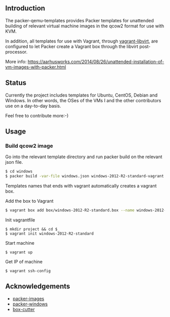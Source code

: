 ## Introduction

The packer-qemu-templates provides Packer templates for unattended
building of relevant virtual machine images in the qcow2 format for
use with KVM.

In addition, all templates for use with Vagrant, through
[vagrant-libvirt](https://github.com/pradels/vagrant-libvirt), are
configured to let Packer create a Vagrant box through the libvirt
post-processor.

More info:
https://aarhusworks.com/2014/08/26/unattended-installation-of-vm-images-with-packer.html

## Status

Currently the project includes templates for Ubuntu, CentOS, Debian
and Windows. In other words, the OSes of the VMs I and the other
contributors use on a day-to-day basis.

Feel free to contribute more:-)

## Usage

### Build qcow2 image

Go into the relevant template directory and run packer build on the
relevant json file.

```bash
$ cd windows
$ packer build -var-file windows.json windows-2012-R2-standard-vagrant.json
```

Templates names that ends with vagrant automatically creates a vagrant
box.

Add the box to Vagrant

```bash
$ vagrant box add box/windows-2012-R2-standard.box --name windows-2012-R2-standard
```

Init vagrantfile
```
$ mkdir project && cd $_
$ vagrant init windows-2012-R2-standard
```

Start machine
```
$ vagrant up
```

Get IP of machine
```
$ vagrant ssh-config
```

## Acknowledgements

* [packer-images](https://github.com/opentable/packer-images.git)
* [packer-windows](https://github.com/joefitzgerald/packer-windows)
* [box-cutter](https://github.com/boxcutter/)
